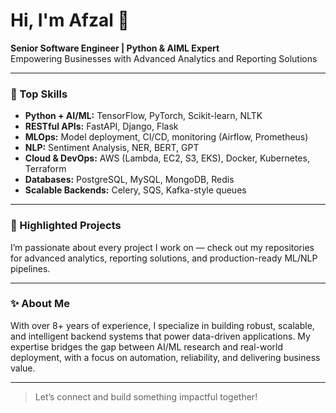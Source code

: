 # Hi, I'm Afzal 👋

**Senior Software Engineer | Python & AIML Expert**  
Empowering Businesses with Advanced Analytics and Reporting Solutions

---

### 🚀 Top Skills

- **Python + AI/ML:** TensorFlow, PyTorch, Scikit-learn, NLTK
- **RESTful APIs:** FastAPI, Django, Flask
- **MLOps:** Model deployment, CI/CD, monitoring (Airflow, Prometheus)
- **NLP:** Sentiment Analysis, NER, BERT, GPT
- **Cloud & DevOps:** AWS (Lambda, EC2, S3, EKS), Docker, Kubernetes, Terraform
- **Databases:** PostgreSQL, MySQL, MongoDB, Redis
- **Scalable Backends:** Celery, SQS, Kafka-style queues

---

### 🌟 Highlighted Projects

I’m passionate about every project I work on — check out my repositories for advanced analytics, reporting solutions, and production-ready ML/NLP pipelines.

---

### ✨ About Me

With over 8+ years of experience, I specialize in building robust, scalable, and intelligent backend systems that power data-driven applications. My expertise bridges the gap between AI/ML research and real-world deployment, with a focus on automation, reliability, and delivering business value.

---

> Let’s connect and build something impactful together!
